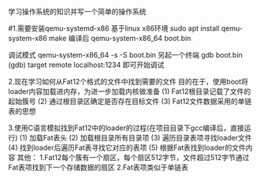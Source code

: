 学习操作系统的知识并写一个简单的操作系统

#1.需要安装qemu-systemd-x86
基于linux x86环境
sudo apt install qemu-system-x86
make 编译后
qemu-system-x86_64 boot.bin


调试模式
qemu-system-x86_64 -s -S boot.bin
另起一个终端
gdb boot.bin
(gdb) target remote localhost:1234
即可开始调试

2.现在学习如何从Fat12个格式的文件中找到需要的文件
目的在于，使用boot将loader内容加载进内存，为进一步加载内核做准备
	(1) Fat12根目录记载了文件的起始簇号
	(2) 通过根目录区确定是否存在目标文件
	(3) Fat12文件数据采用的单链表的思想

3.使用C语言模拟找到Fat12中的loader的过程(在项目目录下gcc编译后，直接运行)
	(1) 加载Fat表头
	(2) 加载根目录所有目录项 
	(3) 遍历目录表项寻找loader文件
	(4) 找到loader后遍历Fat表寻找它对应的表项
	(5) 根据Fat表找到loader的文件内容
	其他：
		1.Fat12每个簇有一个扇区，每个扇区512字节，文件超过512字节通过Fat表项找到下一个存储数据的扇区
		2.Fat表项类似于单链表


